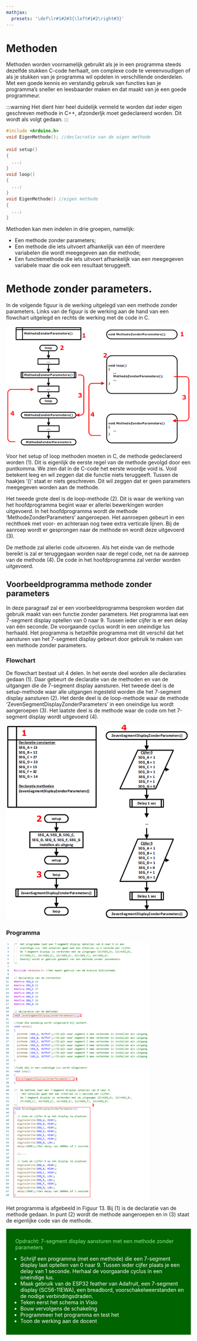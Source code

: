 ```yaml
---
mathjax:
  presets: '\def\lr#1#2#3{\left#1#2\right#3}'
---
```


# Methoden

Methoden worden voornamelijk gebruikt als je in een programma steeds dezelfde stukken C-code herhaalt, om complexe code te vereenvoudigen of als je stukken van je programma wil opdelen in verschillende onderdelen.
Met een goede kennis en verstandig gebruik van functies kan je programma’s sneller en leesbaarder maken en dat maakt van je een goede programmeur.

:::warning
Het dient hier heel duidelijk vermeld te worden dat ieder eigen geschreven methode in C++, afzonderljk moet gedeclareerd worden. Dit wordt als volgt gedaan.
:::

```cpp
#include <Arduino.h>
void EigenMethode(); //declacratie van de eigen methode

void setup()
{
  ...;
}
void loop()
{
  ...;
}
void EigenMethode() //eigen methode
{
  ...;
}
```


Methoden kan men indelen in drie groepen, namelijk:
- Een methode zonder parameters;
- Een methode die iets uitvoert afhankelijk van één of meerdere variabelen die wordt meegegeven aan die methode;
- Een functiemethode die iets uitvoert afhankelijk van een meegegeven variabele maar die ook een resultaat teruggeeft.

# Methode zonder parameters.

In de volgende figuur is de werking uitgelegd van een methode zonder parameters. Links van de figuur is de werking aan de hand van een flowchart uitgelegd en rechts de werking met de code in C.


![Werking van een methode zonder parameters](./images/fc1.png)

Voor het setup of loop methoden moeten in C, de methode gedeclareerd worden (1). Dit is eigenlijk de eerste regel van de methode gevolgd door een puntkomma. We zien dat in de C-code het eerste woordje void is. Void betekent leeg en wil zeggen dat die functie niets teruggeeft. Tussen de haakjes ‘()’ staat er niets geschreven. Dit wil zeggen dat er geen parameters meegegeven worden aan de methode.

Het tweede grote deel is de loop-methode (2). Dit is waar de werking van het hoofdprogramma begint waar er allerlei bewerkingen worden uitgevoerd. In het hoofdprogramma wordt de methode ‘MethodeZonderParameters’ aangeroepen. Het aanroepen gebeurt in een rechthoek met voor- en achteraan nog twee extra verticale lijnen. Bij de aanroep wordt er gesprongen naar de methode en wordt deze uitgevoerd (3).

De methode zal allerlei code uitvoeren. Als het einde van de methode bereikt is zal er teruggegaan worden naar de regel code, net na de aanroep van de methode (4). De code in het hoofdprogramma zal verder worden uitgevoerd.

## Voorbeeldprogramma methode zonder parameters

In deze paragraaf zal er een voorbeeldprogramma besproken worden dat gebruik maakt van een functie zonder parameters. Het programma laat een 7-segment display optellen van 0 naar 9. Tussen ieder cijfer is er een delay van één seconde. De voorgaande cyclus wordt in een oneindige lus herhaald. Het programma is hetzelfde programma met dit verschil dat het aansturen van het 7-segment display gebeurt door gebruik te maken van een methode zonder parameters.

### Flowchart

De flowchart bestaat uit 4 delen. In het eerste deel worden alle declaraties gedaan (1). Daar gebeurt de declaratie van de methoden en van de uitgangen die de 7-segment display aansturen. Het tweede deel is de setup-methode waar alle uitgangen ingesteld worden die het 7-segment display aansturen (2). Het derde deel is de loop-methode waar de methode ‘ZevenSegmentDisplayZonderParameters’ in een oneindige lus wordt aangeroepen (3). Het laatste deel is de methode waar de code om het 7-segment display wordt uitgevoerd (4).

![Functie zonder parameters deel 1](./images/fc2.png)

### Programma

![Het programma ZevenSegmentDisplayZonderParameters.](./images/code1.png)

Het programma is afgebeeld in Figuur 13. Bij (1) is de declaratie van de methode gedaan. In punt (2) wordt de methode aangeroepen en in (3) staat de eigenlijke code van de methode.


<div style="background-color:darkgreen; text-align:left; vertical-align:left; padding:15px;">
<p style="color:lightgreen; margin:10px">
Opdracht: 7-segment display aansturen met een methode zonder parameters
<ul style="color: white;">
<li>Schrijf een programma (met een methode) die een 7-segment display laat optellen van 0 naar 9. Tussen ieder cijfer plaats je een delay van 1 seconde. Herhaal de voorgaande cyclus in een oneindige lus.</li>
<li>Maak gebruik van de ESP32 feather van Adafruit, een 7-segment display (SC56-11EWA), een breadbord, voorschakelweerstanden en de nodige verbindingsdraden.</li>
<li>Teken eerst het schema in Visio</li>
<li>Bouw vervolgens de schakeling</li>
<li>Programmeer het programma en test het</li>
<li>Toon de werking aan de docent</li>
</ul>
</p>
</div>


